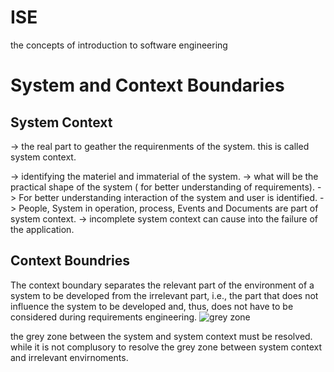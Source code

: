 # ISE
the concepts of introduction to software engineering 


# System and Context Boundaries
## System Context

-> the real part to geather the requirenments of the system. this is called system context.

-> identifying the materiel and immaterial of the system.
-> what will be the practical shape of the system ( for better understanding of requirements).
-> For better understanding interaction of the system and user is identified.
-> People, System in operation, process, Events and Documents are part of system context.
-> incomplete system context can cause into the failure of the application.

## Context Boundries 
The context boundary separates the relevant part of the environment of a
system to be developed from the irrelevant part, i.e., the part that does not
influence the system to be developed and, thus, does not have to be considered
during requirements engineering.
![grey zone](https://user-images.githubusercontent.com/124068732/230628316-d2d826f8-7ee9-4158-92b2-8e3e48c58a72.PNG)

the grey zone between the system and system context must be resolved. while it is not complusory to resolve the grey zone between system context and irrelevant envirnoments.
